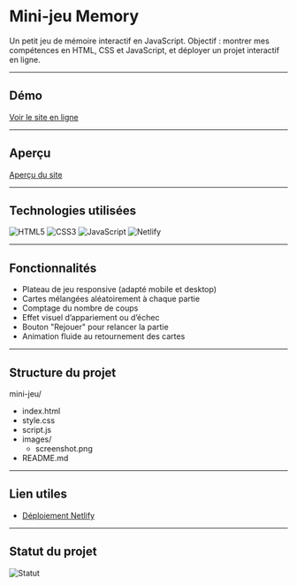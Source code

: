 # Mini-jeu Memory 

Un petit jeu de mémoire interactif en JavaScript.
Objectif : montrer mes compétences en HTML, CSS et JavaScript, et déployer un projet interactif en ligne.

---

## Démo
[Voir le site en ligne](https://mini-jeu.netlify.app)

---

## Aperçu
[Aperçu du site](images/screenshot-mini-jeu.png)

---

## Technologies utilisées
![HTML5](https://img.shields.io/badge/-HTML5-orange?logo=htm15&logoColor=white&style=flat)
![CSS3](https://img.shields.io/badge/-CSS3-blue?logo=css3&logoColor=white&style=flat)
![JavaScript](https://img.shields.io/badge/-JavaScript-yellow?logo=javascript&logoColor=white&style=flat)
![Netlify](https://img.shields.io/badge/-Netlify=00C7B7?logo=netlify&logoColor=white&style=flat)

---

## Fonctionnalités

 - Plateau de jeu responsive (adapté mobile et desktop)
 - Cartes mélangées aléatoirement à chaque partie
 - Comptage du nombre de coups
 - Effet visuel d’appariement ou d’échec
 - Bouton "Rejouer" pour relancer la partie
 - Animation fluide au retournement des cartes
   
---

## Structure du projet

mini-jeu/
- index.html
- style.css
- script.js
- images/
  - screenshot.png
- README.md

---

## Lien utiles
- [Déploiement Netlify](https://mini-jeu-manon.netlify.app)

---

## Statut du projet
![Statut](https://img.shields.io/badge/Statut-Terminé-brightgreen)
